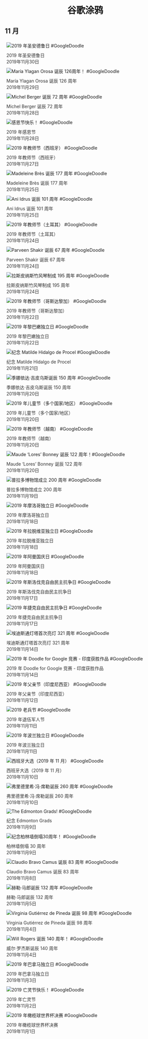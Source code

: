 
<h1 align="center"> 谷歌涂鸦 </h1>




## 11 月

<div class="image">


<img src="https://lh3.googleusercontent.com/PXJRBrh6qcD4qCSOpy5WAAa3A5t5UrxCDCm0r36ggeJ9EzDAtaEoXuPN3KBPQiQdsevUWfGUMQ-YTdS79NYBTU92kI-SWNCZej-XvAZyHA" alt="2019 年圣安德鲁日 #GoogleDoodle" style="margin: 5px"/>
<div class="info" style="font-size: 14px; color:#333333; margin:5px"><div class="title">2019 年圣安德鲁日</div><div class="date">2019年11月30日</div></div>

<img src="https://lh3.googleusercontent.com/Ms0mMnSsoKVx4jqJCwO6VjMzc18aMPDoizncnXxHdIREt4S7TSTNesGUWfeSmEo9rtTmUWi5NMaYBuDPuBZZpIgGZIx8z1_J1bLWVbwhxQ" alt="María Ylagan Orosa 诞辰 126周年！ #GoogleDoodle" style="margin: 5px"/>
<div class="info" style="font-size: 14px; color:#333333; margin:5px"><div class="title">María Ylagan Orosa 诞辰 126 周年</div><div class="date">2019年11月29日</div></div>

<img src="https://lh3.googleusercontent.com/Tof5K4SCuyKc_r31Iig1Hys43hKRpoGOBeaTST7DnDCJx3Lbizsg8jsA003NB5ltoVgkvCeQ2Ql3KBswbN5Ahgcfy0uzR4xU2sHWVC9Q" alt="Michel Berger 诞辰 72 周年 #GoogleDoodle" style="margin: 5px"/>
<div class="info" style="font-size: 14px; color:#333333; margin:5px"><div class="title">Michel Berger 诞辰 72 周年</div><div class="date">2019年11月28日</div></div>

<img src="https://lh3.googleusercontent.com/Lg-NitLYXaO7PC7n4HiQdFb0FjpUzVJ5Wp98mCK_39nkGP3DtFZ-yk6U_zF4lPc_vc7yXz45wV1gB4qQbbEAFDkClh3WfBt2KDbBOs8w1A" alt="感恩节快乐！ #GoogleDoodle" style="margin: 5px"/>
<div class="info" style="font-size: 14px; color:#333333; margin:5px"><div class="title">2019 年感恩节</div><div class="date">2019年11月28日</div></div>

<img src="https://lh3.googleusercontent.com/3vYL8IMtsmLI5kKUeda_V34lkWRhVUdmG11gS2gLTlGVGpDdDIfVRyu27nDfeuZTJQzPgurGx20DBPHE-PSikhacubzUlPlAP6MuuZo" alt="2019 年教师节（西班牙） #GoogleDoodle" style="margin: 5px"/>
<div class="info" style="font-size: 14px; color:#333333; margin:5px"><div class="title">2019 年教师节（西班牙）</div><div class="date">2019年11月27日</div></div>

<img src="https://lh3.googleusercontent.com/Kj9K0i-nHZ08b2aNK7Gdch_m6jW1zFRZgRw7hOXqG3fJTU1dQvqneGSUmLuRjRor2kucJCRJdZD7zzS1dfAEZw6AHP9CuUSlkmTI-4Q" alt="Madeleine Brès 诞辰 177 周年 #GoogleDoodle" style="margin: 5px"/>
<div class="info" style="font-size: 14px; color:#333333; margin:5px"><div class="title">Madeleine Brès 诞辰 177 周年</div><div class="date">2019年11月25日</div></div>

<img src="https://lh3.googleusercontent.com/CyA5Jr0sWPibK8jMSzYOy_nsUSv3ArH8q1zCTu1RmwBSSosw-247WGfZ6CTUmeTT86kNdGyZMwIRFHM7_DuVOmVb6Oumi5cWJAS9LQNW" alt="Ani Idrus 诞辰 101 周年 #GoogleDoodle" style="margin: 5px"/>
<div class="info" style="font-size: 14px; color:#333333; margin:5px"><div class="title">Ani Idrus 诞辰 101 周年</div><div class="date">2019年11月25日</div></div>

<img src="https://lh3.googleusercontent.com/uZUV1mqOTUMMJMU7RhPaMl3nizRy-jIyqs2p3YFeyQuZM50QDnqRosHIeZejl5fiDIg1S5FwtvR7rhbQEFqQNxPsuvxGhiAZWyRbPDY" alt="2019 年教师节（土耳其） #GoogleDoodle" style="margin: 5px"/>
<div class="info" style="font-size: 14px; color:#333333; margin:5px"><div class="title">2019 年教师节（土耳其）</div><div class="date">2019年11月24日</div></div>

<img src="https://lh3.googleusercontent.com/m7fWS3TOSl6CfZZgzpilw4LPC8PIsILCxqfQTTVk41qCIz90VX7kDGr7q2aFSjGB6HUXhK8E2_qYPm0rq1E4bKo_yaKALhvcAdeB1WU" alt="Parveen Shakir 诞辰 67 周年 #GoogleDoodle" style="margin: 5px"/>
<div class="info" style="font-size: 14px; color:#333333; margin:5px"><div class="title">Parveen Shakir 诞辰 67 周年</div><div class="date">2019年11月24日</div></div>

<img src="https://lh3.googleusercontent.com/V2ON_EC8D-QtxAJz8kCg2eYzgkSVJXj66J6SkOUH31E6eH7Bbmk4cweHmmwLsQbu0fgOqwNk2s2ekMZPd0lVxLnVZqK7-Me_f1cF1TWO" alt="拉斯皮纳斯竹风琴制成 195 周年 #GoogleDoodle" style="margin: 5px"/>
<div class="info" style="font-size: 14px; color:#333333; margin:5px"><div class="title">拉斯皮纳斯竹风琴制成 195 周年</div><div class="date">2019年11月24日</div></div>

<img src="https://lh3.googleusercontent.com/V7ewaX1yC6ThApnYoPaGsUrDATsAo1XpK-pjIs_72jIKIqT2H1T-TEvn0QBMvcSPcT49NSTJWe_POTchEn8a71fzhtSjScbEXBB_LiQ" alt="2019 年教师节（哥斯达黎加） #GoogleDoodle" style="margin: 5px"/>
<div class="info" style="font-size: 14px; color:#333333; margin:5px"><div class="title">2019 年教师节（哥斯达黎加）</div><div class="date">2019年11月22日</div></div>

<img src="https://lh3.googleusercontent.com/IouFyPiYtu0COH0sN-N8tiIaGqsQxzx2weGxUlbcaZYoPy9MRMboMUJpVH0uyZJwBVRGtzamTq2XzXi3znuHzO7Rtjh6C-Rf5Ks12U0k" alt="2019 年黎巴嫩独立日 #GoogleDoodle" style="margin: 5px"/>
<div class="info" style="font-size: 14px; color:#333333; margin:5px"><div class="title">2019 年黎巴嫩独立日</div><div class="date">2019年11月22日</div></div>

<img src="https://lh3.googleusercontent.com/q2f1S7DfCoq95G_wQIJvd9EqieZ8RSUoDx0PId_NY3fA4hawKSLGJ4EG5IizsU4ZeirLxoKR69Mu33lgiRx1SEt2X6-U9eCmbHtTXbVp" alt="纪念 Matilde Hidalgo de Procel #GoogleDoodle" style="margin: 5px"/>
<div class="info" style="font-size: 14px; color:#333333; margin:5px"><div class="title">纪念 Matilde Hidalgo de Procel</div><div class="date">2019年11月21日</div></div>

<img src="https://lh3.googleusercontent.com/NDMN63cZcWl2Jtnsfc1FuVhzYqA7de7Bu3KJ8Elgp-n_sqSginlIGU-H4eIzfYl0JweK8Z08AU7WrOeolyIRfBEzH8KeZ_t0SIGj0B4VwA" alt="季娜依达·吉皮乌斯诞辰 150 周年 #GoogleDoodle" style="margin: 5px"/>
<div class="info" style="font-size: 14px; color:#333333; margin:5px"><div class="title">季娜依达·吉皮乌斯诞辰 150 周年</div><div class="date">2019年11月20日</div></div>

<img src="https://lh3.googleusercontent.com/CmmYgT92gxKU8e5J7xkc_nRxGddDJw2fdjCMLtgKf78FKjRUpCZAIJrcfG7by7bdt29I18WI1hK3L82VixNKuqyjqL5vouJZ53NXMHc" alt="2019 年儿童节（多个国家/地区） #GoogleDoodle" style="margin: 5px"/>
<div class="info" style="font-size: 14px; color:#333333; margin:5px"><div class="title">2019 年儿童节（多个国家/地区）</div><div class="date">2019年11月20日</div></div>

<img src="https://lh3.googleusercontent.com/RVTssFq3zoBhWOUbGYyHQSAQLl-R8yrKkAddGnQqLnpWlyC6ehm7Z_GzWdbwT7ghz6u122bMht2UI92capUj_pJrSYsBe3zqbkOB2N548A" alt="2019 年教师节（越南） #GoogleDoodle" style="margin: 5px"/>
<div class="info" style="font-size: 14px; color:#333333; margin:5px"><div class="title">2019 年教师节（越南）</div><div class="date">2019年11月20日</div></div>

<img src="https://lh3.googleusercontent.com/lt34k1GSXI6lj1tTYox2rME4LggaIlo2QTfD_HfzhPybX7LFyUWaUBTxcv6CRR5NtQyKDwV3eZ2UA5DoyERQQZKQ10CtO8Q9XihN2dpJeQ" alt="Maude ‘Lores’ Bonney 诞辰 122 周年！#GoogleDoodle" style="margin: 5px"/>
<div class="info" style="font-size: 14px; color:#333333; margin:5px"><div class="title">Maude ‘Lores’ Bonney 诞辰 122 周年</div><div class="date">2019年11月20日</div></div>

<img src="https://lh3.googleusercontent.com/jtDcP-XYuXrat718jHcMTOtIAj51_VOIawBxmkrUULCf705zG8XOQ-eWbpktgcJKNEDAgd1kTNVBigPOQt9q_sTHG0uV4uv-OpGLh5vp" alt="普拉多博物馆成立 200 周年 #GoogleDoodle" style="margin: 5px"/>
<div class="info" style="font-size: 14px; color:#333333; margin:5px"><div class="title">普拉多博物馆成立 200 周年</div><div class="date">2019年11月19日</div></div>

<img src="https://lh3.googleusercontent.com/9ndZJKddxVF2ca3dPvn83tV4HkvClN2CKXdO8tCxZu1HIQSycOmLmIOJiTcEkmHAEo_-GU_6S4rTupo_xHreYk9-qsdocVDiQtwiN3I" alt="2019 年摩洛哥独立日 #GoogleDoodle" style="margin: 5px"/>
<div class="info" style="font-size: 14px; color:#333333; margin:5px"><div class="title">2019 年摩洛哥独立日</div><div class="date">2019年11月18日</div></div>

<img src="https://lh3.googleusercontent.com/b4g4pytsCiiIbvh_Iwf58qLclS4m57mrSZ0NAoa7QfR_ncxCzmkzTWvI5zlpiw_F-rpmemiUszDz4bwUMQKe2iF3IFzBDiI3lH9gbho" alt="2019 年拉脱维亚独立日 #GoogleDoodle" style="margin: 5px"/>
<div class="info" style="font-size: 14px; color:#333333; margin:5px"><div class="title">2019 年拉脱维亚独立日</div><div class="date">2019年11月18日</div></div>

<img src="https://lh3.googleusercontent.com/LV-hfJLV13z4_YtkYItVyGzW9Y_Fg-jiqPl12dfLy0R4tQ-1TXqU9pW2r38vjMDtROBg0GOy2-dPLstfy1CRU5tkFCO8hy-_wm5GgEKnIg" alt="2019 年阿曼国庆日 #GoogleDoodle" style="margin: 5px"/>
<div class="info" style="font-size: 14px; color:#333333; margin:5px"><div class="title">2019 年阿曼国庆日</div><div class="date">2019年11月18日</div></div>

<img src="https://lh3.googleusercontent.com/hkh5BF6tYYdfTMDsxohJOESWgZuru6xHSSnitb5lG2WvoozxVvNqceu9CW5meBQpXF8XeIOVK3AxE0cseJBNdrZ5pYDqEcfrrd8Jiixm" alt="2019 年斯洛伐克自由民主抗争日 #GoogleDoodle" style="margin: 5px"/>
<div class="info" style="font-size: 14px; color:#333333; margin:5px"><div class="title">2019 年斯洛伐克自由民主抗争日</div><div class="date">2019年11月17日</div></div>

<img src="https://lh3.googleusercontent.com/zjglGEbLBOhjaMszf-jjp2vIjGgipZe0NTfM3QgZq5LHuSnuxEX49xdVJPEDvaUZD1PcV-bIZloumB6xjuXaqoNEvzRD-t0IpbW1AjfZ" alt="2019 年捷克自由民主抗争日 #GoogleDoodle" style="margin: 5px"/>
<div class="info" style="font-size: 14px; color:#333333; margin:5px"><div class="title">2019 年捷克自由民主抗争日</div><div class="date">2019年11月17日</div></div>

<img src="https://lh3.googleusercontent.com/oUQOmgP2ORmGlsZmITAHCQuAyQl9ROYSTIQHwDi-C3bHPt05NKJ9clQMG7nFnqcgpE3r6tY4GMVi-zm8ypKkSE1VX6pjMWxmHKQdwmkh" alt="埃迪斯通灯塔首次亮灯 321 周年 #GoogleDoodle" style="margin: 5px"/>
<div class="info" style="font-size: 14px; color:#333333; margin:5px"><div class="title">埃迪斯通灯塔首次亮灯 321 周年</div><div class="date">2019年11月14日</div></div>

<img src="https://lh3.googleusercontent.com/hGtxDVhnTS3HkoU0rGWeD08ixNrRw-pYYUcOJ1sY4lE752gV10F6atIcAEesWghFUdnFEI7qUKOkVKTtBQQGaLtO7nb7acQ1A7GQEvVS" alt="2019 年 Doodle for Google 竞赛 - 印度获胜作品 #GoogleDoodle" style="margin: 5px"/>
<div class="info" style="font-size: 14px; color:#333333; margin:5px"><div class="title">2019 年 Doodle for Google 竞赛 - 印度获胜作品</div><div class="date">2019年11月14日</div></div>

<img src="https://lh3.googleusercontent.com/G91Zh37HCSm1qP-2HUXExHkiUREyo3Y-JjLXIoFFTAZiUx5cDKxZqqc_D5X_B9alrLkOMvBBNYnpACvU1y7-jYV1fIZ9JCm6OlKL2bHQjA" alt="2019 年父亲节（印度尼西亚） #GoogleDoodle" style="margin: 5px"/>
<div class="info" style="font-size: 14px; color:#333333; margin:5px"><div class="title">2019 年父亲节（印度尼西亚）</div><div class="date">2019年11月12日</div></div>

<img src="https://lh3.googleusercontent.com/_gBWz5F2Mc06yGYOtcktNhj1UVVn1KoxqciLekqyge1hCPqS1x-49UMoYTUu8mZhnbrcVwwVSBhRe21_YzT72SdL-hbw144XqRqMJuck" alt="2019 老兵节  #GoogleDoodle" style="margin: 5px"/>
<div class="info" style="font-size: 14px; color:#333333; margin:5px"><div class="title">2019 年退伍军人节</div><div class="date">2019年11月11日</div></div>

<img src="https://lh3.googleusercontent.com/b310okDH46yQ0fhoUUFtLUjz9nam-fdWFPGEB1hn0DZhhQqxvtchcGXVN9BwHyYCR2PUB0DCGzk7ixV207XNTHx7k-9XSa5YtuNiIxjS" alt="2019 年波兰独立日 #GoogleDoodle" style="margin: 5px"/>
<div class="info" style="font-size: 14px; color:#333333; margin:5px"><div class="title">2019 年波兰独立日</div><div class="date">2019年11月11日</div></div>

<img src="https://lh3.googleusercontent.com/4uyYfbiFy9jgKqL-WfPeiCEApV2wUBR67ZnhHsIK1Sip6GxLOq2QqF2Hf1xBLO5S6oFUZD5fWEh_sf5248cKKvAY48YWGMMKknorUiKA" alt="西班牙大选（2019 年 11 月） #GoogleDoodle" style="margin: 5px"/>
<div class="info" style="font-size: 14px; color:#333333; margin:5px"><div class="title">西班牙大选（2019 年 11 月）</div><div class="date">2019年11月10日</div></div>

<img src="https://lh3.googleusercontent.com/AFinfYYFAN_ZO3qoUWyATjhdGLXarYWW_01B5ZLPf9IE8ygXxjEravMCWEw79D6UWmI_QEJTeLtAe6OV3AO1Q4abC4nEM1npfwnCNQ_43A" alt="弗里德里希·冯·席勒诞辰 260 周年 #GoogleDoodle" style="margin: 5px"/>
<div class="info" style="font-size: 14px; color:#333333; margin:5px"><div class="title">弗里德里希·冯·席勒诞辰 260 周年</div><div class="date">2019年11月10日</div></div>

<img src="https://lh3.googleusercontent.com/mpvnJ1rtmBeXHOSqJ-uRIkvx_yYLFiE0f0n0-rg9jIs_ocLDT3LZjnAXclV5Oz1aqxomLMRs7In6HDq8L8AS6AxoOeZXAP9RJoaZiBKgDA" alt="The Edmonton Grads! #GoogleDoodle" style="margin: 5px"/>
<div class="info" style="font-size: 14px; color:#333333; margin:5px"><div class="title">纪念 Edmonton Grads</div><div class="date">2019年11月9日</div></div>

<img src="https://lh3.googleusercontent.com/YPD2ZUexjTIHvviEkcXTcQUPTjlD35JKQ9mqkhRZ2Ilo83bUJ-EayIJK136GHObJgbF1RPnuUIaDMdG0A_0yqcEfLUwnaxH07jUPxNk" alt="纪念柏林墙倒塌30周年！ #GoogleDoodle" style="margin: 5px"/>
<div class="info" style="font-size: 14px; color:#333333; margin:5px"><div class="title">柏林墙倒塌 30 周年</div><div class="date">2019年11月9日</div></div>

<img src="https://lh3.googleusercontent.com/rbtq0DeaI-vBAvD-aENGXaie8n_laNpF3UWneBrtl_DXz4q5u11aCo_pCExGottydyYLDnW_8MoZkn777xB6W75Lymqh3EqX6AS_q2Qe7Q" alt="Claudio Bravo Camus 诞辰 83 周年 #GoogleDoodle" style="margin: 5px"/>
<div class="info" style="font-size: 14px; color:#333333; margin:5px"><div class="title">Claudio Bravo Camus 诞辰 83 周年</div><div class="date">2019年11月8日</div></div>

<img src="https://lh3.googleusercontent.com/cg71uFc8z6Af33c9TRYCRaa7AakkSPneEhJQ-Jz8eR9LdDLN2C5IGiwIoRPUhHjTwFO-ACXL0wxbwvdE3ewqq5fFrkHqy2mF0Wz-E2dizA" alt="赫勒·马郎诞辰 132 周年 #GoogleDoodle" style="margin: 5px"/>
<div class="info" style="font-size: 14px; color:#333333; margin:5px"><div class="title">赫勒·马郎诞辰 132 周年</div><div class="date">2019年11月5日</div></div>

<img src="https://lh3.googleusercontent.com/e3gaiOm2z4U5c0axyR2oFUKgh3Fm1oD9zoAlnCMS4dHT9OSpai2S3qQQFMget0Pp4hKhBc63x84P2LziIIFBSpb1ojx0lxv8PnSbbyw" alt="Virginia Gutiérrez de Pineda 诞辰 98 周年 #GoogleDoodle" style="margin: 5px"/>
<div class="info" style="font-size: 14px; color:#333333; margin:5px"><div class="title">Virginia Gutiérrez de Pineda 诞辰 98 周年</div><div class="date">2019年11月4日</div></div>

<img src="https://lh3.googleusercontent.com/oeNBjukgip61Q312G2KO-8O2ERvl6TvJ24DQZN6jQeI8SfycNwo48bODHs-oL3F7HURD20jPjm3biBB5I2DLRwP_MvgPN9uGHojdrfVX" alt="Will Rogers 诞辰 140 周年！ #GoogleDoodle" style="margin: 5px"/>
<div class="info" style="font-size: 14px; color:#333333; margin:5px"><div class="title">威尔·罗杰斯诞辰 140 周年</div><div class="date">2019年11月4日</div></div>

<img src="https://lh3.googleusercontent.com/tiV9-YrBrYOJioKi0NHUlWBn30xVa1eYvgoUIc10mrPapNo95zw9TeUPkhCNpp9sHC70z98y56s95iX1tcvzRJ1lbVAyxzTOBwvUBEPb6Q" alt="2019 年巴拿马独立日 #GoogleDoodle" style="margin: 5px"/>
<div class="info" style="font-size: 14px; color:#333333; margin:5px"><div class="title">2019 年巴拿马独立日</div><div class="date">2019年11月3日</div></div>

<img src="https://lh3.googleusercontent.com/sf5GYqCtbwhqcszTpZRqYc4YpttKXWN6uw9obBZIxk41yNlPwCTeDi4ezStBjW8EuB1vbira9npAqSbaiHBJs21sLuGLMXT8UNYlBY8" alt="2019 亡灵节快乐！ #GoogleDoodle" style="margin: 5px"/>
<div class="info" style="font-size: 14px; color:#333333; margin:5px"><div class="title">2019 年亡灵节</div><div class="date">2019年11月2日</div></div>

<img src="https://lh3.googleusercontent.com/cq5j7iZnAVhIgsyuQTl57dkzN5R9JMWWwopQjZs4TOmw8n2RMUM7JOGvc6HvUnx9H5-CR2KA6Nj9CJLei7v3VHsNDdZz3cux-pfBrsCy" alt="2019 年橄榄球世界杯决赛 #GoogleDoodle" style="margin: 5px"/>
<div class="info" style="font-size: 14px; color:#333333; margin:5px"><div class="title">2019 年橄榄球世界杯决赛</div><div class="date">2019年11月1日</div></div>

</div>








